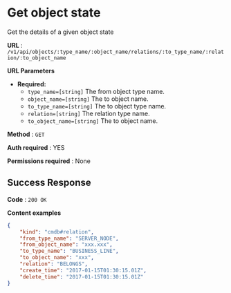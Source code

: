 # Get object state

Get the details of a given object state

**URL** : `/v1/api/objects/:type_name/:object_name/relations/:to_type_name/:relation/:to_object_name`

**URL Parameters**

* **Required:**
  * `type_name=[string]` The from object type name.
  * `object_name=[string]` The to object name.
  * `to_type_name=[string]` The to object type name.
  * `relation=[string]` The relation type name.
  * `to_object_name=[string]` The to object name.

**Method** : `GET`

**Auth required** : YES

**Permissions required** : None

## Success Response

**Code** : `200 OK`

**Content examples**

```json
{
    "kind": "cmdb#relation",
    "from_type_name": "SERVER_NODE",
    "from_object_name": "xxx.xxx",
    "to_type_name": "BUSINESS_LINE",
    "to_object_name": "xxx",
    "relation": "BELONGS",
    "create_time": "2017-01-15T01:30:15.01Z",
    "delete_time": "2017-01-15T01:30:15.01Z"
}
```
